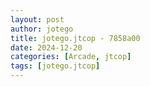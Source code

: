 ```yaml
---
layout: post
author: jotego
title: jotego.jtcop - 7858a00
date: 2024-12-20
categories: [Arcade, jtcop]
tags: [jotego.jtcop]
---
```


